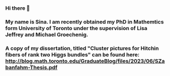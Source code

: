 ### Hi there 👋
### My name is Sina. I am recently obtained my PhD in Mathemtics form University of Toronto under the supervision of Lisa Jeffrey and Michael Groechenig.
### A copy of my dissertation, titled "Cluster pictures for Hitchin fibers of rank two Higgs bundles" can be found here: http://blog.math.toronto.edu/GraduateBlog/files/2023/06/SZabanfahm-Thesis.pdf
